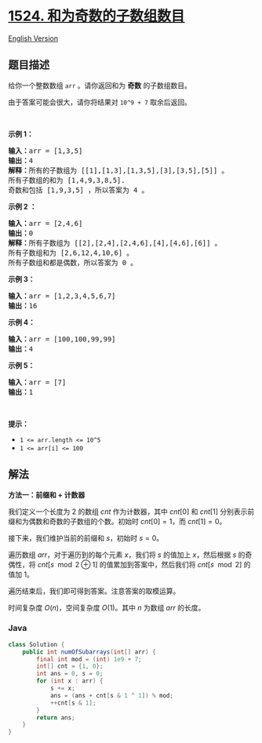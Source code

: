 # [1524. 和为奇数的子数组数目](https://leetcode.cn/problems/number-of-sub-arrays-with-odd-sum)

[English Version](/solution/1500-1599/1524.Number%20of%20Sub-arrays%20With%20Odd%20Sum/README_EN.md)

## 题目描述

<p>给你一个整数数组&nbsp;<code>arr</code>&nbsp;。请你返回和为 <strong>奇数</strong>&nbsp;的子数组数目。</p>

<p>由于答案可能会很大，请你将结果对&nbsp;<code>10^9 + 7</code>&nbsp;取余后返回。</p>

<p>&nbsp;</p>

<p><strong>示例 1：</strong></p>

<pre><strong>输入：</strong>arr = [1,3,5]
<strong>输出：</strong>4
<strong>解释：</strong>所有的子数组为 [[1],[1,3],[1,3,5],[3],[3,5],[5]] 。
所有子数组的和为 [1,4,9,3,8,5].
奇数和包括 [1,9,3,5] ，所以答案为 4 。
</pre>

<p><strong>示例 2 ：</strong></p>

<pre><strong>输入：</strong>arr = [2,4,6]
<strong>输出：</strong>0
<strong>解释：</strong>所有子数组为 [[2],[2,4],[2,4,6],[4],[4,6],[6]] 。
所有子数组和为 [2,6,12,4,10,6] 。
所有子数组和都是偶数，所以答案为 0 。
</pre>

<p><strong>示例 3：</strong></p>

<pre><strong>输入：</strong>arr = [1,2,3,4,5,6,7]
<strong>输出：</strong>16
</pre>

<p><strong>示例 4：</strong></p>

<pre><strong>输入：</strong>arr = [100,100,99,99]
<strong>输出：</strong>4
</pre>

<p><strong>示例 5：</strong></p>

<pre><strong>输入：</strong>arr = [7]
<strong>输出：</strong>1
</pre>

<p>&nbsp;</p>

<p><strong>提示：</strong></p>

<ul>
	<li><code>1 &lt;= arr.length &lt;= 10^5</code></li>
	<li><code>1 &lt;= arr[i] &lt;= 100</code></li>
</ul>

## 解法

**方法一：前缀和 + 计数器**

我们定义一个长度为 $2$ 的数组 $cnt$ 作为计数器，其中 $cnt[0]$ 和 $cnt[1]$ 分别表示前缀和为偶数和奇数的子数组的个数。初始时 $cnt[0] = 1$，而 $cnt[1] = 0$。

接下来，我们维护当前的前缀和 $s$，初始时 $s = 0$。

遍历数组 $arr$，对于遍历到的每个元素 $x$，我们将 $s$ 的值加上 $x$，然后根据 $s$ 的奇偶性，将 $cnt[s \mod 2 \oplus 1]$ 的值累加到答案中，然后我们将 $cnt[s \mod 2]$ 的值加 $1$。

遍历结束后，我们即可得到答案。注意答案的取模运算。

时间复杂度 $O(n)$，空间复杂度 $O(1)$。其中 $n$ 为数组 $arr$ 的长度。

### **Java**

```java
class Solution {
    public int numOfSubarrays(int[] arr) {
        final int mod = (int) 1e9 + 7;
        int[] cnt = {1, 0};
        int ans = 0, s = 0;
        for (int x : arr) {
            s += x;
            ans = (ans + cnt[s & 1 ^ 1]) % mod;
            ++cnt[s & 1];
        }
        return ans;
    }
}
```
